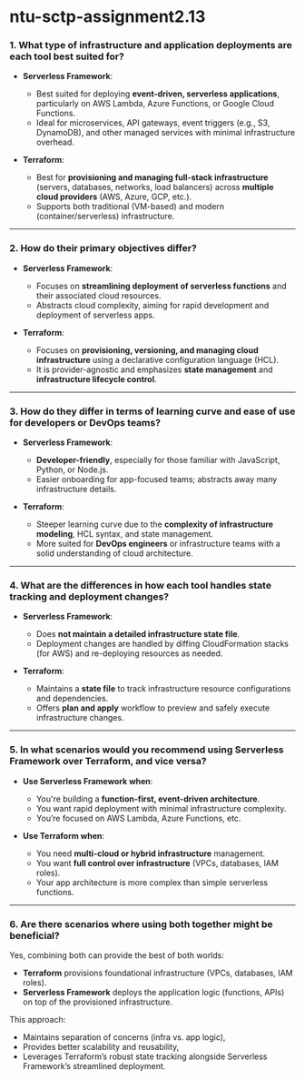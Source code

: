 # ntu-sctp-assignment2.13


### **1. What type of infrastructure and application deployments are each tool best suited for?**

* **Serverless Framework**:

  * Best suited for deploying **event-driven, serverless applications**, particularly on AWS Lambda, Azure Functions, or Google Cloud Functions.
  * Ideal for microservices, API gateways, event triggers (e.g., S3, DynamoDB), and other managed services with minimal infrastructure overhead.

* **Terraform**:

  * Best for **provisioning and managing full-stack infrastructure** (servers, databases, networks, load balancers) across **multiple cloud providers** (AWS, Azure, GCP, etc.).
  * Supports both traditional (VM-based) and modern (container/serverless) infrastructure.

---

### **2. How do their primary objectives differ?**

* **Serverless Framework**:

  * Focuses on **streamlining deployment of serverless functions** and their associated cloud resources.
  * Abstracts cloud complexity, aiming for rapid development and deployment of serverless apps.

* **Terraform**:

  * Focuses on **provisioning, versioning, and managing cloud infrastructure** using a declarative configuration language (HCL).
  * It is provider-agnostic and emphasizes **state management** and **infrastructure lifecycle control**.

---

### **3. How do they differ in terms of learning curve and ease of use for developers or DevOps teams?**

* **Serverless Framework**:

  * **Developer-friendly**, especially for those familiar with JavaScript, Python, or Node.js.
  * Easier onboarding for app-focused teams; abstracts away many infrastructure details.

* **Terraform**:

  * Steeper learning curve due to the **complexity of infrastructure modeling**, HCL syntax, and state management.
  * More suited for **DevOps engineers** or infrastructure teams with a solid understanding of cloud architecture.

---

### **4. What are the differences in how each tool handles state tracking and deployment changes?**

* **Serverless Framework**:

  * Does **not maintain a detailed infrastructure state file**.
  * Deployment changes are handled by diffing CloudFormation stacks (for AWS) and re-deploying resources as needed.

* **Terraform**:

  * Maintains a **state file** to track infrastructure resource configurations and dependencies.
  * Offers **plan and apply** workflow to preview and safely execute infrastructure changes.

---

### **5. In what scenarios would you recommend using Serverless Framework over Terraform, and vice versa?**

* **Use Serverless Framework when**:

  * You're building a **function-first, event-driven architecture**.
  * You want rapid deployment with minimal infrastructure complexity.
  * You’re focused on AWS Lambda, Azure Functions, etc.

* **Use Terraform when**:

  * You need **multi-cloud or hybrid infrastructure** management.
  * You want **full control over infrastructure** (VPCs, databases, IAM roles).
  * Your app architecture is more complex than simple serverless functions.

---

### **6. Are there scenarios where using both together might be beneficial?**

Yes, combining both can provide the best of both worlds:

* **Terraform** provisions foundational infrastructure (VPCs, databases, IAM roles).
* **Serverless Framework** deploys the application logic (functions, APIs) on top of the provisioned infrastructure.

This approach:

* Maintains separation of concerns (infra vs. app logic),
* Provides better scalability and reusability,
* Leverages Terraform’s robust state tracking alongside Serverless Framework’s streamlined deployment.
